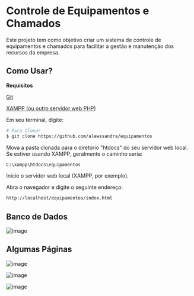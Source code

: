 
# Controle de Equipamentos e Chamados

Este projeto tem como objetivo criar um sistema de controle de equipamentos e chamados para facilitar a gestão e manutenção dos recursos da empresa.


## Como Usar?

**Requisitos**

[Git](https://git-scm.com)

[XAMPP (ou outro servidor web PHP)](https://www.apachefriends.org/pt_br/index.html)


Em seu terminal, digite:


```bash
# Para Clonar
$ git clone https://github.com/alewssandra/equipamentos
```

Mova a pasta clonada para o diretório "htdocs" do seu servidor web local. Se estiver usando XAMPP, geralmente o caminho seria:

```bash
C:\xampp\htdocs\equipamentos
```

Inicie o servidor web local (XAMPP, por exemplo).

Abra o navegador e digite o seguinte endereço:
```bash
http://localhost/equipamentos/index.html
```

## Banco de Dados

![image](https://github.com/alewssandra/equipamentos/assets/56393487/aa79a8c5-dd9c-4bc7-bece-b24fe66c0a22)

## Algumas Páginas


![image](https://github.com/alewssandra/equipamentos/assets/56393487/171973bc-9dd4-4caa-b75b-5176ec38ba1f)


![image](https://github.com/alewssandra/equipamentos/assets/56393487/4b408884-c4ea-4278-88f4-6be5d9b04b97)


![image](https://github.com/alewssandra/equipamentos/assets/56393487/24be34d9-18a4-458d-ad13-9d704b969fa0)
